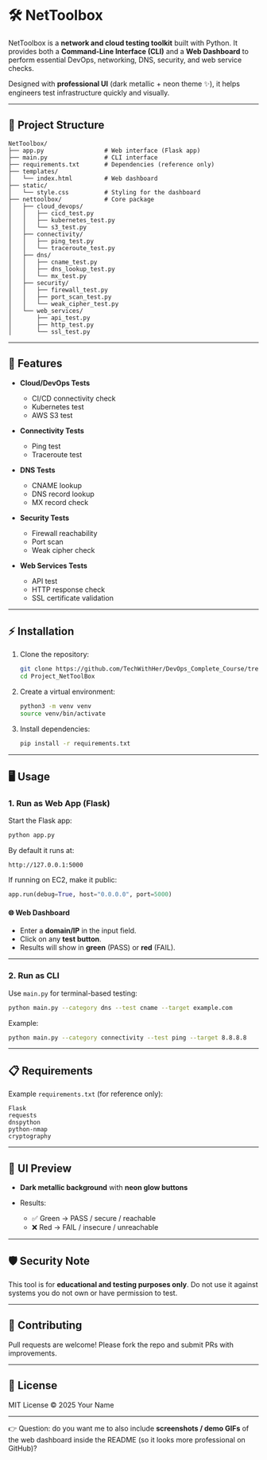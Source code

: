 # 🛠️ NetToolbox

NetToolbox is a **network and cloud testing toolkit** built with Python.
It provides both a **Command-Line Interface (CLI)** and a **Web Dashboard** to perform essential DevOps, networking, DNS, security, and web service checks.

Designed with **professional UI** (dark metallic + neon theme ✨), it helps engineers test infrastructure quickly and visually.

---

## 📂 Project Structure

```
NetToolbox/
├── app.py                 # Web interface (Flask app)
├── main.py                # CLI interface
├── requirements.txt       # Dependencies (reference only)
├── templates/
│   └── index.html         # Web dashboard
├── static/
│   └── style.css          # Styling for the dashboard
├── nettoolbox/            # Core package
│   ├── cloud_devops/
│   │   ├── cicd_test.py
│   │   ├── kubernetes_test.py
│   │   └── s3_test.py
│   ├── connectivity/
│   │   ├── ping_test.py
│   │   └── traceroute_test.py
│   ├── dns/
│   │   ├── cname_test.py
│   │   ├── dns_lookup_test.py
│   │   └── mx_test.py
│   ├── security/
│   │   ├── firewall_test.py
│   │   ├── port_scan_test.py
│   │   └── weak_cipher_test.py
│   └── web_services/
│       ├── api_test.py
│       ├── http_test.py
│       └── ssl_test.py
```

---

## 🚀 Features

* **Cloud/DevOps Tests**

  * CI/CD connectivity check
  * Kubernetes test
  * AWS S3 test

* **Connectivity Tests**

  * Ping test
  * Traceroute test

* **DNS Tests**

  * CNAME lookup
  * DNS record lookup
  * MX record check

* **Security Tests**

  * Firewall reachability
  * Port scan
  * Weak cipher check

* **Web Services Tests**

  * API test
  * HTTP response check
  * SSL certificate validation

---

## ⚡ Installation

1. Clone the repository:

   ```bash
   git clone https://github.com/TechWithHer/DevOps_Complete_Course/tree/main/Week1_Networking/Project_NetToolBox
   cd Project_NetToolBox
   ```

2. Create a virtual environment:

   ```bash
   python3 -m venv venv
   source venv/bin/activate
   ```

3. Install dependencies:

   ```bash
   pip install -r requirements.txt
   ```

---

## 🖥️ Usage

### 1. Run as Web App (Flask)

Start the Flask app:

```bash
python app.py
```

By default it runs at:

```
http://127.0.0.1:5000
```

If running on EC2, make it public:

```python
app.run(debug=True, host="0.0.0.0", port=5000)
```

#### 🌐 Web Dashboard

* Enter a **domain/IP** in the input field.
* Click on any **test button**.
* Results will show in **green** (PASS) or **red** (FAIL).

---

### 2. Run as CLI

Use `main.py` for terminal-based testing:

```bash
python main.py --category dns --test cname --target example.com
```

Example:

```bash
python main.py --category connectivity --test ping --target 8.8.8.8
```

---

## 📋 Requirements

Example `requirements.txt` (for reference only):

```
Flask
requests
dnspython
python-nmap
cryptography
```

---

## 🎨 UI Preview

* **Dark metallic background** with **neon glow buttons**
* Results:

  * ✅ Green → PASS / secure / reachable
  * ❌ Red → FAIL / insecure / unreachable

---

## 🛡️ Security Note

This tool is for **educational and testing purposes only**.
Do not use it against systems you do not own or have permission to test.

---

## 🤝 Contributing

Pull requests are welcome! Please fork the repo and submit PRs with improvements.

---

## 📜 License

MIT License © 2025 Your Name

---

👉 Question: do you want me to also include **screenshots / demo GIFs** of the web dashboard inside the README (so it looks more professional on GitHub)?

